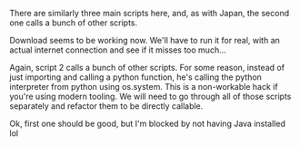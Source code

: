 There are similarly three main scripts here, and, as with Japan, the second one calls a bunch of other scripts.

Download seems to be working now. We'll have to run it for real, with an actual internet connection and see if it misses too much...

Again, script 2 calls a bunch of other scripts.
For some reason, instead of just importing and calling a python function, he's calling the python interpreter from python using os.system.
This is a non-workable hack if you're using modern tooling.
We will need to go through all of those scripts separately and refactor them to be directly callable.

Ok, first one should be good, but I'm blocked by not having Java installed lol
